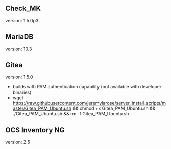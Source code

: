 ## Check_MK

version: 1.5.0p3

## MariaDB

version: 10.3

## Gitea

version: 1.5.0
* builds with PAM authentication capability (not available with developer binaries)
* wget https://raw.githubusercontent.com/jeremylarose/server_install_scripts/master/Gitea_PAM_Ubuntu.sh && chmod +x Gitea_PAM_Ubuntu.sh && ./Gitea_PAM_Ubuntu.sh && rm -f Gitea_PAM_Ubuntu.sh

## OCS Inventory NG

version: 2.5
